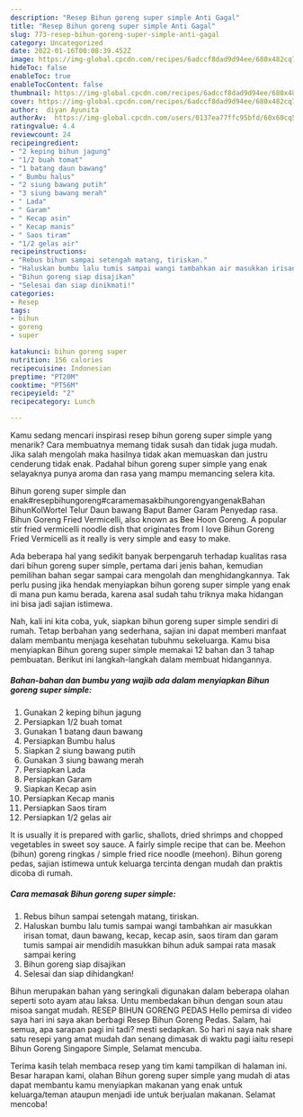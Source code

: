 ```yaml
---
description: "Resep Bihun goreng super simple Anti Gagal"
title: "Resep Bihun goreng super simple Anti Gagal"
slug: 773-resep-bihun-goreng-super-simple-anti-gagal
category: Uncategorized
date: 2022-01-16T00:08:39.452Z
image: https://img-global.cpcdn.com/recipes/6adccf8dad9d94ee/680x482cq70/bihun-goreng-super-simple-foto-resep-utama.jpg
hideToc: false
enableToc: true
enableTocContent: false
thumbnail: https://img-global.cpcdn.com/recipes/6adccf8dad9d94ee/680x482cq70/bihun-goreng-super-simple-foto-resep-utama.jpg
cover: https://img-global.cpcdn.com/recipes/6adccf8dad9d94ee/680x482cq70/bihun-goreng-super-simple-foto-resep-utama.jpg
author:  diyan Ayunita
authorAv:  https://img-global.cpcdn.com/users/0137ea77ffc95bfd/60x60cq50/avatar.jpg
ratingvalue: 4.4
reviewcount: 24
recipeingredient:
- "2 keping bihun jagung"
- "1/2 buah tomat"
- "1 batang daun bawang"
- " Bumbu halus"
- "2 siung bawang putih"
- "3 siung bawang merah"
- " Lada"
- " Garam"
- " Kecap asin"
- " Kecap manis"
- " Saos tiram"
- "1/2 gelas air"
recipeinstructions:
- "Rebus bihun sampai setengah matang, tiriskan."
- "Haluskan bumbu lalu tumis sampai wangi tambahkan air masukkan irisan tomat, daun bawang, kecap, kecap asin, saos tiram dan garam tumis sampai air mendidih masukkan bihun aduk sampai rata masak sampai kering"
- "Bihun goreng siap disajikan"
- "Selesai dan siap dinikmati!"
categories:
- Resep
tags:
- bihun
- goreng
- super

katakunci: bihun goreng super 
nutrition: 156 calories
recipecuisine: Indonesian
preptime: "PT20M"
cooktime: "PT56M"
recipeyield: "2"
recipecategory: Lunch

---
```



Kamu sedang mencari inspirasi resep bihun goreng super simple yang menarik? Cara membuatnya memang tidak susah dan tidak juga mudah. Jika salah mengolah maka hasilnya tidak akan memuaskan dan justru cenderung tidak enak. Padahal bihun goreng super simple yang enak selayaknya punya aroma dan rasa yang mampu memancing selera kita.


Bihun goreng super simple dan enak#resepbihungoreng#caramemasakbihungorengyangenakBahan BihunKolWortel Telur Daun bawang Baput Bamer Garam Penyedap rasa. Bihun Goreng Fried Vermicelli, also known as Bee Hoon Goreng. A popular stir fried vermicelli noodle dish that originates from I love Bihun Goreng Fried Vermicelli as it really is very simple and easy to make.

Ada beberapa hal yang sedikit banyak berpengaruh terhadap kualitas rasa dari bihun goreng super simple, pertama dari jenis bahan, kemudian pemilihan bahan segar sampai cara mengolah dan menghidangkannya. Tak perlu pusing jika hendak menyiapkan bihun goreng super simple yang enak di mana pun kamu berada, karena asal sudah tahu triknya maka hidangan ini bisa jadi sajian istimewa.


Nah, kali ini kita coba, yuk, siapkan bihun goreng super simple sendiri di rumah. Tetap berbahan yang sederhana, sajian ini dapat memberi manfaat dalam membantu menjaga kesehatan tubuhmu sekeluarga. Kamu bisa menyiapkan Bihun goreng super simple memakai 12 bahan dan 3 tahap pembuatan. Berikut ini langkah-langkah dalam membuat hidangannya.

<!--inarticleads1-->

##### Bahan-bahan dan bumbu yang wajib ada dalam menyiapkan Bihun goreng super simple:

1. Gunakan 2 keping bihun jagung
1. Persiapkan 1/2 buah tomat
1. Gunakan 1 batang daun bawang
1. Persiapkan  Bumbu halus
1. Siapkan 2 siung bawang putih
1. Gunakan 3 siung bawang merah
1. Persiapkan  Lada
1. Persiapkan  Garam
1. Siapkan  Kecap asin
1. Persiapkan  Kecap manis
1. Persiapkan  Saos tiram
1. Persiapkan 1/2 gelas air


It is usually it is prepared with garlic, shallots, dried shrimps and chopped vegetables in sweet soy sauce. A fairly simple recipe that can be. Meehon (bihun) goreng ringkas / simple fried rice noodle (meehon). Bihun goreng pedas, sajian istimewa untuk keluarga tercinta dengan mudah dan praktis dicoba di rumah. 

<!--inarticleads2-->

##### Cara memasak Bihun goreng super simple:

1. Rebus bihun sampai setengah matang, tiriskan.
1. Haluskan bumbu lalu tumis sampai wangi tambahkan air masukkan irisan tomat, daun bawang, kecap, kecap asin, saos tiram dan garam tumis sampai air mendidih masukkan bihun aduk sampai rata masak sampai kering
1. Bihun goreng siap disajikan
1. Selesai dan siap dihidangkan!

Bihun merupakan bahan yang seringkali digunakan dalam beberapa olahan seperti soto ayam atau laksa. Untu membedakan bihun dengan soun atau misoa sangat mudah. RESEP BIHUN GORENG PEDAS Hello pemirsa di video saya hari ini saya akan berbagi Resep Bihun Goreng Pedas. Salam, hai semua, apa sarapan pagi ini tadi? mesti sedapkan. So hari ni saya nak share satu resepi yang amat mudah dan senang dimasak di waktu pagi iaitu resepi Bihun Goreng Singapore Simple, Selamat mencuba. 

Terima kasih telah membaca resep yang tim kami tampilkan di halaman ini. Besar harapan kami, olahan Bihun goreng super simple yang mudah di atas dapat membantu kamu menyiapkan makanan yang enak untuk keluarga/teman ataupun menjadi ide untuk berjualan makanan. Selamat mencoba!
